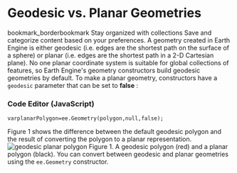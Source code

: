  
#  Geodesic vs. Planar Geometries 
bookmark_borderbookmark Stay organized with collections  Save and categorize content based on your preferences. 
A geometry created in Earth Engine is either geodesic (i.e. edges are the shortest path on the surface of a sphere) or planar (i.e. edges are the shortest path in a 2-D Cartesian plane). No one planar coordinate system is suitable for global collections of features, so Earth Engine's geometry constructors build geodesic geometries by default. To make a planar geometry, constructors have a `geodesic` parameter that can be set to **false** :
### Code Editor (JavaScript)
```
varplanarPolygon=ee.Geometry(polygon,null,false);
```

Figure 1 shows the difference between the default geodesic polygon and the result of converting the polygon to a planar representation.
![geodesic planar polygon](https://developers.google.com/static/earth-engine/images/Geometry_geodesic_vs_planar_annotated.png) Figure 1. A geodesic polygon (red) and a planar polygon (black). 
You can convert between geodesic and planar geometries using the `ee.Geometry` constructor.

